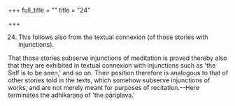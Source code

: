 +++
full_title = ""
title = "24"

+++


24. This follows also from the textual connexion (of those stories with injunctions).

That those stories subserve injunctions of meditation is proved thereby also that they are exhibited in textual connexion with injunctions such as 'the Self is to be seen,' and so on. Their position therefore is analogous to that of other stories told in the texts, which somehow subserve injunctions of works, and are not merely meant for purposes of recitation.--Here terminates the adhikaraṇa of 'the pāriplava.'

